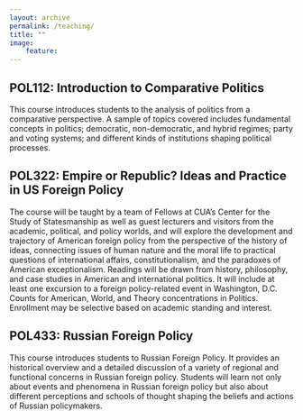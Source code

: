 ```yaml
---
layout: archive
permalink: /teaching/
title: ""
image:
    feature:
---
```


## POL112: Introduction to Comparative Politics

This course introduces students to the analysis of politics from a comparative perspective. A sample of topics covered includes fundamental concepts in politics; democratic, non-democratic, and hybrid regimes; party and voting systems; and different kinds of institutions shaping political processes.

## POL322: Empire or Republic? Ideas and Practice in US Foreign Policy

The course will be taught by a team of Fellows at CUA’s Center for the Study of Statesmanship as well as guest lecturers and visitors from the academic, political, and policy worlds, and will explore the development and trajectory of American foreign policy from the perspective of the history of ideas, connecting issues of human nature and the moral life to practical questions of international affairs, constitutionalism, and the paradoxes of American exceptionalism. Readings will be drawn from history, philosophy, and case studies in American and international politics. It will include at least one excursion to a foreign policy-related event in Washington, D.C. Counts for American, World, and Theory concentrations in Politics. Enrollment may be selective based on academic standing and interest.

## POL433: Russian Foreign Policy

This course introduces students to Russian Foreign Policy. It provides an historical overview and a detailed discussion of a variety of regional and functional concerns in Russian foreign policy. Students will learn not only about events and phenomena in Russian foreign policy but also about different perceptions and schools of thought shaping the beliefs and actions of Russian policymakers.